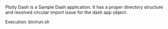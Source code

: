 Plotly Dash is a Sample Dash application.
It has a proper directory structure and resolved circular import issue for the dash app object.

Execution:
bin/run.sh
